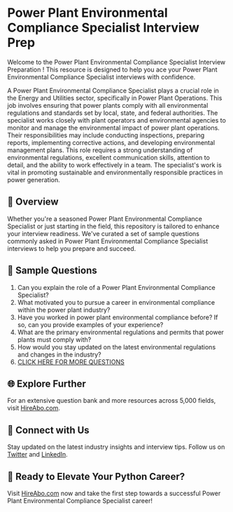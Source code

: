 # Power Plant Environmental Compliance Specialist Interview Prep

Welcome to the Power Plant Environmental Compliance Specialist Interview Preparation ! This resource is designed to help you ace your Power Plant Environmental Compliance Specialist interviews with confidence.

A Power Plant Environmental Compliance Specialist plays a crucial role in the Energy and Utilities sector, specifically in Power Plant Operations. This job involves ensuring that power plants comply with all environmental regulations and standards set by local, state, and federal authorities. The specialist works closely with plant operators and environmental agencies to monitor and manage the environmental impact of power plant operations. Their responsibilities may include conducting inspections, preparing reports, implementing corrective actions, and developing environmental management plans. This role requires a strong understanding of environmental regulations, excellent communication skills, attention to detail, and the ability to work effectively in a team. The specialist's work is vital in promoting sustainable and environmentally responsible practices in power generation.

## 🚀 Overview

Whether you're a seasoned Power Plant Environmental Compliance Specialist or just starting in the field, this repository is tailored to enhance your interview readiness. We've curated a set of sample questions commonly asked in Power Plant Environmental Compliance Specialist interviews to help you prepare and succeed.

## 📝 Sample Questions

1. Can you explain the role of a Power Plant Environmental Compliance Specialist?
2. What motivated you to pursue a career in environmental compliance within the power plant industry?
3. Have you worked in power plant environmental compliance before? If so, can you provide examples of your experience?
4. What are the primary environmental regulations and permits that power plants must comply with?
5. How would you stay updated on the latest environmental regulations and changes in the industry?
6. [CLICK HERE FOR MORE QUESTIONS](https://hireabo.com/job/20_4_21/Power%20Plant%20Environmental%20Compliance%20Specialist)

## 🌐 Explore Further

For an extensive question bank and more resources across 5,000 fields, visit [HireAbo.com](https://www.hireabo.com).

## 📱 Connect with Us

Stay updated on the latest industry insights and interview tips. Follow us on [Twitter](https://twitter.com/hireabo) and [LinkedIn](https://www.linkedin.com/in/hire-abo-3609972a8/).

## 🚀 Ready to Elevate Your Python Career?

Visit [HireAbo.com](https://www.hireabo.com) now and take the first step towards a successful Power Plant Environmental Compliance Specialist career!
